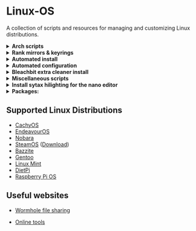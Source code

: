 # Linux-OS

A collection of scripts and resources for managing and customizing Linux distributions.

<details>
<summary><b>Arch scripts</b></summary>

Update:
```bash
curl -fsSL https://raw.githubusercontent.com/Ven0m0/Linux-OS/main/Cachyos/Updates.sh | bash
```
Clean:
```bash
curl -fsSL https://raw.githubusercontent.com/Ven0m0/Linux-OS/main/Cachyos/Clean.sh | bash
```
Maintenance AIO:
```bash
curl -fsSL https://raw.githubusercontent.com/Ven0m0/Linux-OS/main/Cachyos/archmaint.sh | bash
```
Fetch:
```bash
curl -fsS4 https://raw.githubusercontent.com/Ven0m0/Linux-OS/refs/heads/main/Cachyos/Scripts/shell-tools/vnfetch.sh | bash
```
</details>
<details>
<summary><b>Rank mirrors & keyrings</b></summary>

```bash
curl -fsSL https://raw.githubusercontent.com/Ven0m0/Linux-OS/refs/heads/main/Cachyos/Rank.sh | bash
```

</details>
<details>
<summary><b>Automated install</b></summary>

```bash
curl -fsSL https://raw.githubusercontent.com/Ven0m0/Linux-OS/refs/heads/main/Cachyos/Scripts/Install.sh | bash
```

</details>

<details>
<summary><b>Automated configuration</b></summary>

```bash
curl -fsSL https://raw.githubusercontent.com/Ven0m0/Linux-OS/refs/heads/main/Cachyos/Scripts/AutoSetup.sh | bash
```

</details>
<details>
<summary><b>Bleachbit extra cleaner install</b></summary>

```bash
curl -fsSL https://raw.githubusercontent.com/Ven0m0/Linux-OS/refs/heads/main/Cachyos/Scripts/bleachbit.sh | bash
```

</details>
<details>
<summary><b>Miscellaneous scripts</b></summary>

```bash
curl -fsSL https://raw.githubusercontent.com/Ven0m0/Linux-OS/refs/heads/main/Cachyos/Rust/Strip-rust.sh | bash

curl -fsSL https://raw.githubusercontent.com/Ven0m0/Linux-OS/refs/heads/main/Cachyos/Debloat.sh | bash
```

</details>
<details>
<summary><b>Install sytax hilighting for the nano editor</b></summary>

https://github.com/scopatz/nanorc

```bash
curl https://raw.githubusercontent.com/scopatz/nanorc/master/install.sh | sh
```

Lite version (no overwriting existing ones)

```bash
curl -fsSL https://raw.githubusercontent.com/scopatz/nanorc/master/install.sh | sh -s -- -l
```
</details>
<details>
<summary><b>Packages:</b></summary>

* https://wiki.archlinux.org/title/Category:Lists_of_software
* [Arch PKG](https://archlinux.org/packages)
* [AUR PKG](https://aur.archlinux.org)
* [Crates.io](https://crates.io)
* [FlatHub](https://flathub.org)
* [Lure.sh](https://lure.sh)
* [Basher](https://www.basher.it/package)
* [bpkg](https://bpkg.sh)


* [x-cmd](https://www.x-cmd.com)

  <details>
  <summary><b>Install x-cmd</b></summary>

  bash:
  ```bash
  eval "$(curl https://get.x-cmd.com)"
  ```
  fish:
  ```sh
  curl https://get.x-cmd.com | sh
  chmod +x $HOME/.x-cmd.root/bin/x-cmd && ./$HOME/.x-cmd.root/bin/x-cmd fish --setup
  ```
  </details>
</details>

## Supported Linux Distributions

* [CachyOS](https://cachyos.org)
* [EndeavourOS](https://endeavouros.com)
* [Nobara](https://nobaraproject.org)
* [SteamOS](https://store.steampowered.com/steamos/buildyourown) ([Download](https://store.steampowered.com/steamos/download/?ver=steamdeck&snr=))
* [Bazzite](https://bazzite.gg)
* [Gentoo](https://www.gentoo.org)
* [Linux Mint](https://linuxmint.com/)
* [DietPi](https://dietpi.com/)
* [Raspberry Pi OS](https://www.raspberrypi.com/software)

## Useful websites

- [Wormhole file sharing](https://wormhole.app)

- [Online tools](https://tools.waytolearnx.com/en)
